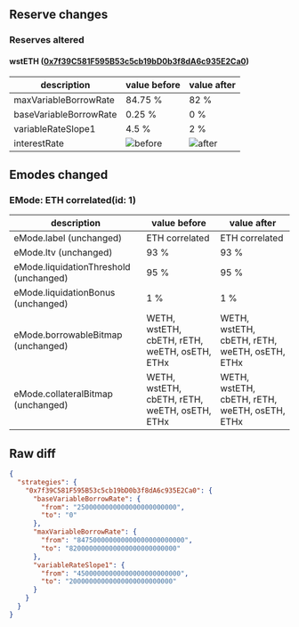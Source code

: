 ## Reserve changes

### Reserves altered

#### wstETH ([0x7f39C581F595B53c5cb19bD0b3f8dA6c935E2Ca0](https://etherscan.io/address/0x7f39C581F595B53c5cb19bD0b3f8dA6c935E2Ca0))

| description | value before | value after |
| --- | --- | --- |
| maxVariableBorrowRate | 84.75 % | 82 % |
| baseVariableBorrowRate | 0.25 % | 0 % |
| variableRateSlope1 | 4.5 % | 2 % |
| interestRate | ![before](https://dash.onaave.com/api/static?variableRateSlope1=45000000000000000000000000&variableRateSlope2=800000000000000000000000000&optimalUsageRatio=450000000000000000000000000&baseVariableBorrowRate=2500000000000000000000000&maxVariableBorrowRate=847500000000000000000000000) | ![after](https://dash.onaave.com/api/static?variableRateSlope1=20000000000000000000000000&variableRateSlope2=800000000000000000000000000&optimalUsageRatio=450000000000000000000000000&baseVariableBorrowRate=0&maxVariableBorrowRate=820000000000000000000000000) |

## Emodes changed

### EMode: ETH correlated(id: 1)

| description | value before | value after |
| --- | --- | --- |
| eMode.label (unchanged) | ETH correlated | ETH correlated |
| eMode.ltv (unchanged) | 93 % | 93 % |
| eMode.liquidationThreshold (unchanged) | 95 % | 95 % |
| eMode.liquidationBonus (unchanged) | 1 % | 1 % |
| eMode.borrowableBitmap (unchanged) | WETH, wstETH, cbETH, rETH, weETH, osETH, ETHx | WETH, wstETH, cbETH, rETH, weETH, osETH, ETHx |
| eMode.collateralBitmap (unchanged) | WETH, wstETH, cbETH, rETH, weETH, osETH, ETHx | WETH, wstETH, cbETH, rETH, weETH, osETH, ETHx |


## Raw diff

```json
{
  "strategies": {
    "0x7f39C581F595B53c5cb19bD0b3f8dA6c935E2Ca0": {
      "baseVariableBorrowRate": {
        "from": "2500000000000000000000000",
        "to": "0"
      },
      "maxVariableBorrowRate": {
        "from": "847500000000000000000000000",
        "to": "820000000000000000000000000"
      },
      "variableRateSlope1": {
        "from": "45000000000000000000000000",
        "to": "20000000000000000000000000"
      }
    }
  }
}
```
